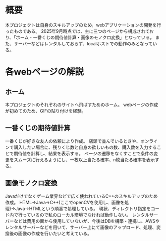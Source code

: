 # 概要

本プロジェクトは自身のスキルアップのため，webアプリケーションの開発を行ったものである。
2025年9月時点では、主に三つのページから構成されており、「ホーム・一番くじの期待値計算・画像のモノクロ変換」となっている。
また、サーバーなどはレンタルしておらず、localホストでの動作のみとなっている。

# 各webページの解説

## ホーム

本プロジェクトのそれぞれのサイトへ飛ばすためのホーム。
webページの作成が初めてのため、GIFの貼り付けを経験。

## 一番くじの期待値計算

一番くじが好きな友人の依頼により作成。
店頭で並んでいるときや、オンラインで購入したい場合に、残りくじ数と自身の欲しいもの数、購入数を入力することで期待値を計算し、結果を表示する。
ページの遷移をなくすことで条件の変更をスムーズに行えるようにし、一枚以上当たる確率、n枚当たる確率を表示する。

## 画像モノクロ変換

Javaだけでなくゲーム業界などで広く使われているC++のスキルアップのため作成。
HTML→Java→C++(ここでopenCVを使用し、画像を処理)→Java→HTMLという順番で処理している。
現状、ディレクトリ指定をコード内で行っているので私のローカル環境でなければ動作しない。
レンタルサーバーなどは費用の面から使用していないが、今後はDBを構築・連携し、AWSやレンタルサーバーなどを用いて、サーバー上にて画像のアップロード、処理、変換後の画像の作成を行いたいと考えている。

